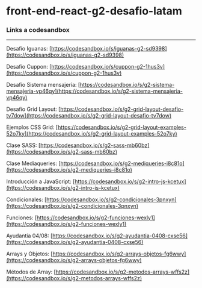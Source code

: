 # front-end-react-g2-desafio-latam

### Links a codesandbox
---

Desafío Iguanas: [https://codesandbox.io/s/iguanas-g2-sd9398](https://codesandbox.io/s/iguanas-g2-sd9398)

Desafío Cuppon: [https://codesandbox.io/s/cuppon-g2-1hus3v](https://codesandbox.io/s/cuppon-g2-1hus3v)

Desafío Sistema mensajería: [https://codesandbox.io/s/g2-sistema-mensajeria-vp46qy](https://codesandbox.io/s/g2-sistema-mensajeria-vp46qy)

Desafío Grid Layout: [https://codesandbox.io/s/g2-grid-layout-desafio-tv7dow](https://codesandbox.io/s/g2-grid-layout-desafio-tv7dow)

Ejemplos CSS Grid: [https://codesandbox.io/s/g2-grid-layout-examples-52o7ky](https://codesandbox.io/s/g2-grid-layout-examples-52o7ky)

Clase SASS: [https://codesandbox.io/s/g2-sass-mb60bz](https://codesandbox.io/s/g2-sass-mb60bz)

Clase Mediaqueries: [https://codesandbox.io/s/g2-mediqueries-i8c81o](https://codesandbox.io/s/g2-mediqueries-i8c81o)

Introducción a JavaScript: [https://codesandbox.io/s/g2-intro-js-kcetux](https://codesandbox.io/s/g2-intro-js-kcetux)

Condicionales: [https://codesandbox.io/s/g2-condicionales-3pnxyn](https://codesandbox.io/s/g2-condicionales-3pnxyn)

Funciones: [https://codesandbox.io/s/g2-funciones-wexly1](https://codesandbox.io/s/g2-funciones-wexly1)

Ayudantía 04/08: [https://codesandbox.io/s/g2-ayudantia-0408-cxse56](https://codesandbox.io/s/g2-ayudantia-0408-cxse56)

Arrays y Objetos: [https://codesandbox.io/s/g2-arrays-objetos-fg6wwy](https://codesandbox.io/s/g2-arrays-objetos-fg6wwy)

Métodos de Array: [https://codesandbox.io/s/g2-metodos-arrays-wffs2z](https://codesandbox.io/s/g2-metodos-arrays-wffs2z)

